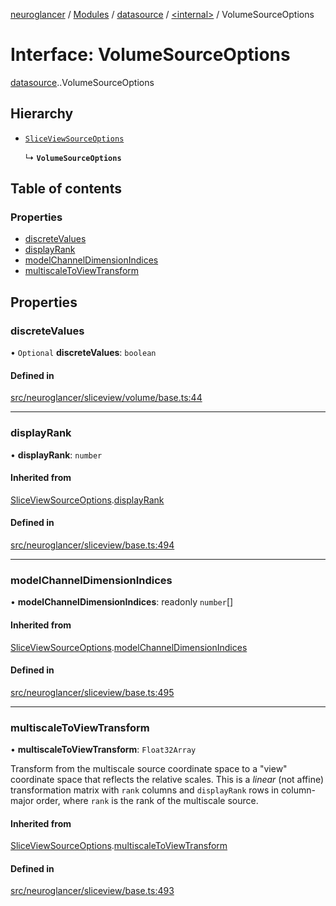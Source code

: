 [neuroglancer](../README.md) / [Modules](../modules.md) / [datasource](../modules/datasource.md) / [<internal\>](../modules/datasource._internal_.md) / VolumeSourceOptions

# Interface: VolumeSourceOptions

[datasource](../modules/datasource.md).[<internal>](../modules/datasource._internal_.md).VolumeSourceOptions

## Hierarchy

- [`SliceViewSourceOptions`](sliceview_base.SliceViewSourceOptions.md)

  ↳ **`VolumeSourceOptions`**

## Table of contents

### Properties

- [discreteValues](datasource._internal_.VolumeSourceOptions.md#discretevalues)
- [displayRank](datasource._internal_.VolumeSourceOptions.md#displayrank)
- [modelChannelDimensionIndices](datasource._internal_.VolumeSourceOptions.md#modelchanneldimensionindices)
- [multiscaleToViewTransform](datasource._internal_.VolumeSourceOptions.md#multiscaletoviewtransform)

## Properties

### discreteValues

• `Optional` **discreteValues**: `boolean`

#### Defined in

[src/neuroglancer/sliceview/volume/base.ts:44](https://github.com/ActiveBrainAtlas2/neuroglancer/blob/1beb5d34/src/neuroglancer/sliceview/volume/base.ts#L44)

___

### displayRank

• **displayRank**: `number`

#### Inherited from

[SliceViewSourceOptions](sliceview_base.SliceViewSourceOptions.md).[displayRank](sliceview_base.SliceViewSourceOptions.md#displayrank)

#### Defined in

[src/neuroglancer/sliceview/base.ts:494](https://github.com/ActiveBrainAtlas2/neuroglancer/blob/1beb5d34/src/neuroglancer/sliceview/base.ts#L494)

___

### modelChannelDimensionIndices

• **modelChannelDimensionIndices**: readonly `number`[]

#### Inherited from

[SliceViewSourceOptions](sliceview_base.SliceViewSourceOptions.md).[modelChannelDimensionIndices](sliceview_base.SliceViewSourceOptions.md#modelchanneldimensionindices)

#### Defined in

[src/neuroglancer/sliceview/base.ts:495](https://github.com/ActiveBrainAtlas2/neuroglancer/blob/1beb5d34/src/neuroglancer/sliceview/base.ts#L495)

___

### multiscaleToViewTransform

• **multiscaleToViewTransform**: `Float32Array`

Transform from the multiscale source coordinate space to a "view" coordinate space that
reflects the relative scales.  This is a *linear* (not affine) transformation matrix with
`rank` columns and `displayRank` rows in column-major order, where `rank` is the rank of the
multiscale source.

#### Inherited from

[SliceViewSourceOptions](sliceview_base.SliceViewSourceOptions.md).[multiscaleToViewTransform](sliceview_base.SliceViewSourceOptions.md#multiscaletoviewtransform)

#### Defined in

[src/neuroglancer/sliceview/base.ts:493](https://github.com/ActiveBrainAtlas2/neuroglancer/blob/1beb5d34/src/neuroglancer/sliceview/base.ts#L493)
